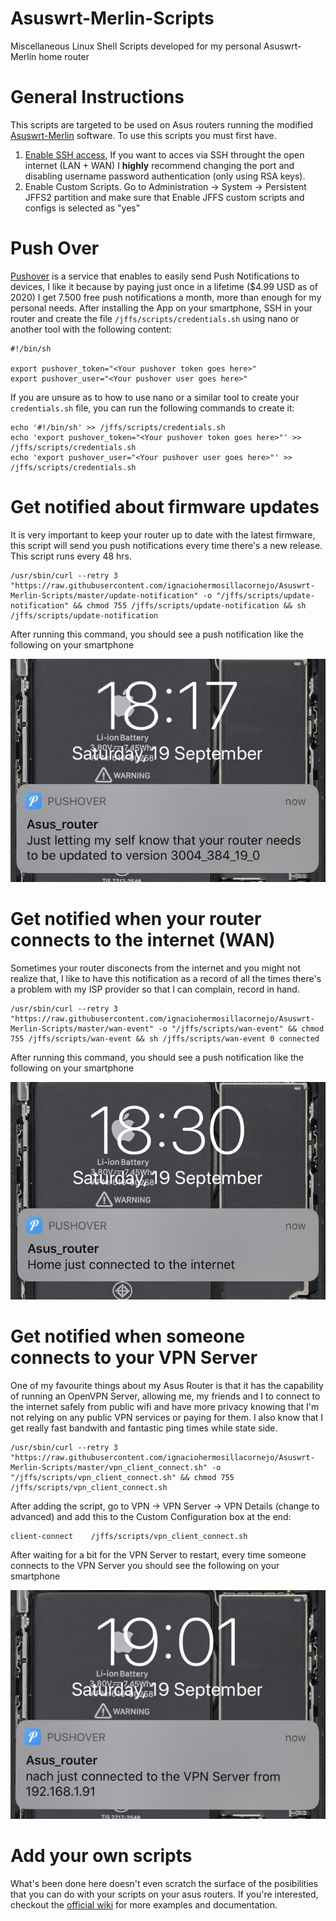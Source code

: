 # Asuswrt-Merlin-Scripts
Miscellaneous Linux Shell Scripts developed for my personal Asuswrt-Merlin home router

# General Instructions

This scripts are targeted to be used on Asus routers running the modified [Asuswrt-Merlin](https://www.asuswrt-merlin.net/) software. To use this scripts you must first have.

1. [Enable SSH access](https://www.htpcguides.com/enable-ssh-asus-routers-without-ssh-keys/), If you want to acces via SSH throught the open internet (LAN + WAN) I **highly** recommend changing the port and disabling username password authentication (only using RSA keys).
2. Enable Custom Scripts. Go to Administration -> System -> Persistent JFFS2 partition and make sure that Enable JFFS custom scripts and configs is selected as "yes"

# Push Over

[Pushover](https://pushover.net/) is a service that enables to easily send Push Notifications to devices, I like it because by paying just once in a lifetime ($4.99 USD as of 2020) I get 7.500 free push notifications a month, more than enough for my personal needs. After installing the App on your smartphone, SSH in your router and create the file `/jffs/scripts/credentials.sh` using nano or another tool with the following content:

```Shell
#!/bin/sh

export pushover_token="<Your pushover token goes here>"
export pushover_user="<Your pushover user goes here>"
```

If you are unsure as to how to use nano or a similar tool to create your `credentials.sh` file, you can run the following commands to create it:

```Shell
echo '#!/bin/sh' >> /jffs/scripts/credentials.sh
echo 'export pushover_token="<Your pushover token goes here>"' >> /jffs/scripts/credentials.sh
echo 'export pushover_user="<Your pushover user goes here>"' >> /jffs/scripts/credentials.sh
```

# Get notified about firmware updates

It is very important to keep your router up to date with the latest firmware, this script will send you push notifications every time there's a new release. This script runs every 48 hrs.

```Shell
/usr/sbin/curl --retry 3 "https://raw.githubusercontent.com/ignaciohermosillacornejo/Asuswrt-Merlin-Scripts/master/update-notification" -o "/jffs/scripts/update-notification" && chmod 755 /jffs/scripts/update-notification && sh /jffs/scripts/update-notification
```

After running this command, you should see a push notification like the following on your smartphone

![update-notification](images/update-notification.jpg)


# Get notified when your router connects to the internet (WAN)

Sometimes your router disconects from the internet and you might not realize that, I like to have this notification as a record of all the times there's a problem with my ISP provider so that I can complain, record in hand.

```Shell
/usr/sbin/curl --retry 3 "https://raw.githubusercontent.com/ignaciohermosillacornejo/Asuswrt-Merlin-Scripts/master/wan-event" -o "/jffs/scripts/wan-event" && chmod 755 /jffs/scripts/wan-event && sh /jffs/scripts/wan-event 0 connected
```

After running this command, you should see a push notification like the following on your smartphone

![wan-event](images/wan-event.jpg)

# Get notified when someone connects to your VPN Server

One of my favourite things about my Asus Router is that it has the capability of running an OpenVPN Server, allowing me, my friends and I to connect to the internet safely from public wifi and have more privacy knowing that I'm not relying on any public VPN services or paying for them. I also know that I get really fast bandwith and fantastic ping times while state side.


```Shell
/usr/sbin/curl --retry 3 "https://raw.githubusercontent.com/ignaciohermosillacornejo/Asuswrt-Merlin-Scripts/master/vpn_client_connect.sh" -o "/jffs/scripts/vpn_client_connect.sh" && chmod 755 /jffs/scripts/vpn_client_connect.sh
```

After adding the script, go to VPN -> VPN Server -> VPN Details (change to advanced) and add this to the Custom Configuration box at the end:

```Shell
client-connect    /jffs/scripts/vpn_client_connect.sh
```

After waiting for a bit for the VPN Server to restart, every time someone connects to the VPN Server you should see the following on your smartphone

![vpn_client_connect](images/vpn_client_connect.jpg)


# Add your own scripts

What's been done here doesn't even scratch the surface of the posibilities that you can do with your scripts on your asus routers. If you're interested, checkout the  [official wiki](https://github.com/RMerl/asuswrt-merlin.ng/wiki/User-scripts) for more examples and documentation.
